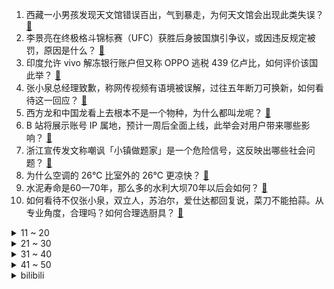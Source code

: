 1. 西藏一小男孩发现天文馆错误百出，气到暴走，为何天文馆会出现此类失误？ [:link:](https://www.zhihu.com/question/543796926)
2. 李景亮在终极格斗锦标赛（UFC）获胜后身披国旗引争议，或因违反规定被罚，原因是什么？ [:link:](https://www.zhihu.com/question/543975275)
3. 印度允许 vivo 解冻银行账户但又称 OPPO 逃税 439 亿卢比，如何评价该国此举？ [:link:](https://www.zhihu.com/question/543114331)
4. 张小泉总经理致歉，称网传视频有语境被误解，过往五年断刀可换新，如何看待这一回应？ [:link:](https://www.zhihu.com/question/544029554)
5. 西方龙和中国龙看上去根本不是一个物种，为什么都叫龙呢？ [:link:](https://www.zhihu.com/question/436445484)
6. B 站将展示账号 IP 属地，预计一周后全面上线，此举会对用户带来哪些影响？ [:link:](https://www.zhihu.com/question/543919687)
7. 浙江宣传发文称嘲讽「小镇做题家」是一个危险信号，这反映出哪些社会问题？ [:link:](https://www.zhihu.com/question/543931431)
8. 为什么空调的 26℃ 比室外的 26℃ 更凉快？ [:link:](https://www.zhihu.com/question/543892389)
9. 水泥寿命是60一70年，那么多的水利大坝70年以后会如何？ [:link:](https://www.zhihu.com/question/55783856)
10. 如何看待不仅张小泉，双立人，苏泊尔，爱仕达都回复说，菜刀不能拍蒜。从专业角度，合理吗？如何合理选厨具？ [:link:](https://www.zhihu.com/question/543611062)
<details>
<summary>11 ~ 20</summary>

11. 天津警方回应「一汽车 4S 店内销售人员被打」，称未发现涉事男性员工有违法犯罪行为，具体情况如何？ [:link:](https://www.zhihu.com/question/544031334)
12. 美国猴痘病例激增，专家称相信这次疫情已经失控，目前当地情况如何？有哪些应对措施？ [:link:](https://www.zhihu.com/question/543967857)
13. 如何看待《辉夜大小姐想让我告白》第三季第 13 集被 b 站过度删减？ [:link:](https://www.zhihu.com/question/543405721)
14. 吉林一中学按中考成绩排队办入学，校方表示不存在歧视，如何点评这一入学方式？ [:link:](https://www.zhihu.com/question/543939436)
15. 可以长租酒店房间吗？ [:link:](https://www.zhihu.com/question/357078039)
16. 天津一凯迪拉克 4S 店员工疑与未成年人发生关系，若情况属实该员工将受到怎样的法律惩罚？ [:link:](https://www.zhihu.com/question/543950627)
17. 为什么国内狗狗不能上公交地铁，国外却当作习以为常？ [:link:](https://www.zhihu.com/question/324423917)
18. 7 月 19 日天津北辰区发生爆炸事故，致 8 人受伤，目前当地救援工作进展如何？ [:link:](https://www.zhihu.com/question/544064519)
19. 2022 年迎来第 200 天，这 200 天里你有哪些故事想分享，有哪些成长经验想总结？ [:link:](https://www.zhihu.com/question/543251304)
20. 如何看待苏州大学今年在江苏录取最低分数跌破4w名？ [:link:](https://www.zhihu.com/question/543861858)
</details>
<details>
<summary>21 ~ 30</summary>

21. 怎样避免活在信息茧房之中？ [:link:](https://www.zhihu.com/question/493477576)
22. 成都本次疫情毒株国内无同源序列，传播速度为BA.2的1.2倍，意味着什么？对目前疫情形势带来哪些挑战？ [:link:](https://www.zhihu.com/question/543903025)
23. 克宫宣布「俄罗斯和伊朗将在双边交易中放弃使用美元」，如何解读这一决定？将产生哪些影响？ [:link:](https://www.zhihu.com/question/544000761)
24. 男子因病未打新冠疫苗求职遭拒，招聘企业回复「接待客户有一定感染风险」，如何看待企业的回复？是否合规？ [:link:](https://www.zhihu.com/question/543923165)
25. 新疆麦趣尔再被强制执行，被执行总金额约 6.66 亿，具体情况如何？给食品安全带来哪些警示？ [:link:](https://www.zhihu.com/question/543883263)
26. 为什么漫威近来的电影以及电视剧质量会这么差？ [:link:](https://www.zhihu.com/question/543229136)
27. 暑假想给孩子补习素质方面的培训，少儿编程很火，但争议不断，什么是少儿编程？要不要学？ [:link:](https://www.zhihu.com/question/473374581)
28. 如果开一个《甄嬛传》主题乐园，你觉得会有什么项目？ [:link:](https://www.zhihu.com/question/528640634)
29. 日本花滑选手羽生结弦将于 19 日召开记者会，或宣布自己是否会选择退役，你想说什么？ [:link:](https://www.zhihu.com/question/543970761)
30. 如何看待专家称应对「摩擦性失业」应加强就业指导、提供更多就业信息？摩擦性失业是什么？应如何破解？ [:link:](https://www.zhihu.com/question/543959538)
</details>
<details>
<summary>31 ~ 40</summary>

31. 如何评价 2022 年苹果返校季活动？这次还是送 AirPods，怎么买最划算？ [:link:](https://www.zhihu.com/question/543191550)
32. 7 月 18 日天津新增 2 名本土新冠阳性感染者，官方紧急通告全市核酸检测，目前当地情况如何？ [:link:](https://www.zhihu.com/question/543877068)
33. 游戏《艾尔登法环》中有哪些乍一看没什么，细想想却很可悲的设定？ [:link:](https://www.zhihu.com/question/518457201)
34. 如何评价美国总统拜登的首次中东之行？对地区局势和国际油价有何影响？ [:link:](https://www.zhihu.com/question/543958253)
35. 炎热的夏季，有什么防晒的技巧？ [:link:](https://www.zhihu.com/question/543230449)
36. 妈妈一直跟我说用洗面奶对皮肤不好，影响角质层，我想知道用洗面奶真的会对皮肤不好吗？ [:link:](https://www.zhihu.com/question/543440281)
37. 你认为哲学专业怎么样？ [:link:](https://www.zhihu.com/question/446662674)
38. 为什么林平之一定要杀岳灵珊，他们之前不是很相爱吗？ [:link:](https://www.zhihu.com/question/542185348)
39. 网曝湖南一养老公寓诈骗案吸金近 18 亿元，2 万人被骗，受骗者该如何维权？ [:link:](https://www.zhihu.com/question/543208071)
40. 好吃懒做的本质是什么？ [:link:](https://www.zhihu.com/question/540383127)
</details>
<details>
<summary>41 ~ 50</summary>

41. 2022wtt布达佩斯球星挑战赛王艺迪4:1孙颖莎，双方的发挥如何？ [:link:](https://www.zhihu.com/question/543815251)
42. 7 月 18 日上海新增本土新冠肺炎确诊病例 4 例、无症状感染者 19 例，目前当地疫情情况如何？ [:link:](https://www.zhihu.com/question/544061662)
43. 如何看待邵阳学院送 20 多名教师到菲律宾亚当森大学读哲学博士，毕业后再以每人 80 多万费用引进？ [:link:](https://www.zhihu.com/question/543739791)
44. 救治流浪猫需要五千块，我个人愿意出一千块，其他的在小区群里发的众筹，这样做是否有问题？ [:link:](https://www.zhihu.com/question/542768242)
45. 《甄嬛传》皇上死的时候，甄嬛为什么没告诉雍正孩子是果郡王的？ [:link:](https://www.zhihu.com/question/26677763)
46. 如何看待江苏一女生被骗3万后不服气回家后找骗子理论又被骗5万？如何有效预防识别网络诈骗行为？ [:link:](https://www.zhihu.com/question/543875799)
47. 古代的时候杀人之后是不是很难被破案？ [:link:](https://www.zhihu.com/question/309285620)
48. 为什么紫薇不帮小燕子对付知画，最后还和知画成了闺蜜？ [:link:](https://www.zhihu.com/question/542183241)
49. 中央网信办严厉查处诱导未成年人参与直播打赏，具体情况如何？会带来哪些影响？ [:link:](https://www.zhihu.com/question/543964100)
50. 为什么外星人不侵略地球？ [:link:](https://www.zhihu.com/question/57436810)
</details><details>
<summary>bilibili</summary>

1. 你的转发投币！也许能救人一命？在中国被毒蛇咬了应该用什么血清？ [:link:](//www.bilibili.com/video/BV1ET411J7P2)
2. “社死了...但也快乐了！” [:link:](//www.bilibili.com/video/BV1cY4y1E77p)
3. 我放暑假，只办三件事！ [:link:](//www.bilibili.com/video/BV1Br4y1j7JA)
4. 又不是天天去博物馆，当然要好好记录啊，只要无视一切，你就可以出大片 [:link:](//www.bilibili.com/video/BV1RB4y1h73r)
5. 剑来！！！ [:link:](//www.bilibili.com/video/BV1x34y1H7gQ)
6. 谢谢姐妹们的包容 [:link:](//www.bilibili.com/video/BV1ag411f7dw)
7. “ 冰  块  刺  客 ” [:link:](//www.bilibili.com/video/BV1UB4y1h7Mt)
8. 猫：妈妈！我不想玩了！！！ [:link:](//www.bilibili.com/video/BV1ya411Q7mb)
9. 和日本女友异地快3年，当再次出现在她面前以后... [:link:](//www.bilibili.com/video/BV1re4y1X76e)
10. “近视，每天都是一场赌局” [:link:](//www.bilibili.com/video/BV1AG411p7zM)
<details>
<summary>11 ~ 20</summary>

11. 🐓鸡你太美，但是母鸡🐓 [:link:](//www.bilibili.com/video/BV13t4y157KU)
12. 被骗了：蜜雪冰城根本不是卖奶茶的 [:link:](//www.bilibili.com/video/BV1St4y147mK)
13. 捡猫捡出快乐捡来治愈捡到平穷，这就是明仔团队 [:link:](//www.bilibili.com/video/BV17G411p7Gs)
14. 《关于央视新闻粉丝突破1000万这件事》 [:link:](//www.bilibili.com/video/BV1HU4y1B7gp)
15. 【ITZY】B站的小伙伴们！我们来啦！ [:link:](//www.bilibili.com/video/BV1DT411J7co)
16. 这就是小时候想要东西（父母起初不给你买，后来又给买了）的原因 [:link:](//www.bilibili.com/video/BV1n94y1Q7ti)
17. 约尔太太想让我告白~ [:link:](//www.bilibili.com/video/BV1ea411Q721)
18. 《小陈总之双喜临门》 [:link:](//www.bilibili.com/video/BV1Ta411H7Z6)
19. 【原神】2.8限时世界任务解谜合集 （已更新至7.19日） [:link:](//www.bilibili.com/video/BV1nN4y1T7Tp)
20. 【散人】恋综最强女嘉宾 无敌美貌！拿捏全场！ [:link:](//www.bilibili.com/video/BV1UY4y177N3)
</details>
<details>
<summary>21 ~ 30</summary>

21. 当 🐔 老 了 [:link:](//www.bilibili.com/video/BV15B4y1879g)
22. “反正我也不看好你”！ 羞辱了多少父母 家长言而无信 对孩子到底伤害有多大？ [:link:](//www.bilibili.com/video/BV1AG411p7d7)
23. 假如你只剩三天时间······ [:link:](//www.bilibili.com/video/BV1SF411N79y)
24. 挑战制作DIY水扇子，这效果你们给我打几分 [:link:](//www.bilibili.com/video/BV1vY4y177M7)
25. 【原神/BOFXVI】enchanted love (可莉与嘟嘟可) [:link:](//www.bilibili.com/video/BV1Ca411Q7aK)
26. 评价最低篇章！遭千夫所指！《海贼王》和之国篇到底出了什么问题？ [:link:](//www.bilibili.com/video/BV1bV4y1J75w)
27. 老司机都知道的，大货车保命暗语！ [:link:](//www.bilibili.com/video/BV1jt4y147Fx)
28. 危！哥哥你别走，没了你我怎么活？《水浒传》P30 [:link:](//www.bilibili.com/video/BV17f4y1o7iC)
29. 嘻→嘻↘嘻↗嘻↗嘻↘2.0 [:link:](//www.bilibili.com/video/BV1734y1J7Qo)
30. 【原神】4个满命满精毕业鹿野院联机可以爽到什么程度？！ [:link:](//www.bilibili.com/video/BV1xY4y1771C)
</details>
<details>
<summary>31 ~ 40</summary>

31. 第一天送外卖。一天2000元！ 没错，是亏2000。 丨 day 2 [:link:](//www.bilibili.com/video/BV1FT411n79E)
32. 大家好我是阿杰，B站我来了！ [:link:](//www.bilibili.com/video/BV18r4y1j7bR)
33. 《一点也不疼》 [:link:](//www.bilibili.com/video/BV1YG411p7Vs)
34. 真的有人吃这玩意吗？！ [:link:](//www.bilibili.com/video/BV1bB4y1v7vF)
35. 这是不是你女朋友在外面旅游的样子 [:link:](//www.bilibili.com/video/BV1je4y1d7pg)
36. 蜜雪冰城主题曲升级啦~ [:link:](//www.bilibili.com/video/BV1hG411p73b)
37. 体验影视女主第二天—《金陵十三钗》 [:link:](//www.bilibili.com/video/BV1AG411p783)
38. 【基德】花了100亿美金的韦布，为什么首发这5张照片？ [:link:](//www.bilibili.com/video/BV1ZG411H7ss)
39. 当你做了一辈子好事却上不了天堂时 [:link:](//www.bilibili.com/video/BV1eG411p7q7)
40. 你太低估00后的犟嘴能力了 [:link:](//www.bilibili.com/video/BV1SS4y1J7YP)
</details>
<details>
<summary>41 ~ 50</summary>

41. 《自信》 [:link:](//www.bilibili.com/video/BV1W34y1H77U)
42. 减内脏脂肪最有效的运动（瘦肚腩，无跑跳） [:link:](//www.bilibili.com/video/BV1jf4y1o76d)
43. ⚡张三给你耍个把戏⚡ [:link:](//www.bilibili.com/video/BV1pN4y1T74r)
44. 0热搜，但收视率第一！别让它凉掉！疯狂安利《大山的女儿》 [:link:](//www.bilibili.com/video/BV1da411n7kd)
45. 【真人特效】会用飞雷神，竟只做这些事 [:link:](//www.bilibili.com/video/BV1UV4y1E7QU)
46. 【越来越离谱系列七】《胡闹教室》 [:link:](//www.bilibili.com/video/BV12d4y1D7dv)
47. SEVENTEEN '_WORLD' Official MV [:link:](//www.bilibili.com/video/BV1PU4y1i7qh)
48. “我若嫁你，只是因为我心悦你” [:link:](//www.bilibili.com/video/BV1iG411p7Q6)
49. 有钱没钱快乐就好 [:link:](//www.bilibili.com/video/BV11a411Q7ML)
50. 【荒野大镖客2】我的亚瑟比任何人都需要救赎（第八期） [:link:](//www.bilibili.com/video/BV16t4y147qb)
</details>
<details>
<summary>51 ~ 60</summary>

51. 碰上真厨子了，我感觉我要失业了！ [:link:](//www.bilibili.com/video/BV1EY4y1J7k8)
52. 《青莲兰陵》极致的意识加极限的操作，这就是国服边闪兰陵王！！！ [:link:](//www.bilibili.com/video/BV1P34y1J774)
53. 考公和打工太卷，去读研读博，等待你的将是……【非升即走！】｜学术和科研的4个真相 [:link:](//www.bilibili.com/video/BV19d4y1D7Ye)
54. 女同事拉我吃4000元日料，还要我付钱？【凭啥这么贵ep40-空蝉怀石料理】 [:link:](//www.bilibili.com/video/BV1MB4y1a7Ro)
55. 【我的世界 4K】耗时整整五年！数十亿方块！我们还原全网最大的古城？！ [:link:](//www.bilibili.com/video/BV1w34y1J7Xx)
56. 震惊：穿山甲VS自己的鬼畜视频？ [:link:](//www.bilibili.com/video/BV1Fe4y1d7HV)
57. 我淘来了全世界各种最硬的东西！看着就开始离谱 [:link:](//www.bilibili.com/video/BV1DS4y1J7TJ)
58. 【NTNT00】我爸希望我能上天堂 [:link:](//www.bilibili.com/video/BV1ad4y1Q7yK)
59. 没有人比我更懂小陈总... [:link:](//www.bilibili.com/video/BV1Ke4y1d7bi)
60. 【 还在流浪 | 官方MV 】周杰伦 第二首主打 方文山以「流浪」为主题 写出充满复古电影的感伤 [:link:](//www.bilibili.com/video/BV1Da411n793)
</details>
<details>
<summary>61 ~ 70</summary>

61. 我爸给我女朋友包了一片海 [:link:](//www.bilibili.com/video/BV1E94y1Q79A)
62. 至 冬 人❄️ [:link:](//www.bilibili.com/video/BV1LG411p7mD)
63. 网友：你是站在凳子上吗？ [:link:](//www.bilibili.com/video/BV1KV4y1H7Bc)
64. 最强对最强！B站陈奕迅×周董《最伟大的作品》真.粤语版！ [:link:](//www.bilibili.com/video/BV1Ef4y1o7JB)
65. 这包子凭啥卖99块钱一个！！ [:link:](//www.bilibili.com/video/BV1LN4y1M7y6)
66. 【原神金苹果群岛】幽夜默示录全系列攻略！幽夜高城/双双岛/远海诗夏游纪 [:link:](//www.bilibili.com/video/BV1wg411Z7s6)
67. 空 哥 不 要 [:link:](//www.bilibili.com/video/BV1mW4y1m7M3)
68. 俄语配音作业，看看就好，别赞要脸 [:link:](//www.bilibili.com/video/BV1BV4y1E7Hk)
69. 欺骗餐，绝对不是乱吃，正常的捡脂瘾食。 [:link:](//www.bilibili.com/video/BV1eW4y1m75c)
70. 【特效向】最 离 大 谱 的 作 品 [:link:](//www.bilibili.com/video/BV1RU4y1q7F4)
</details>
<details>
<summary>71 ~ 80</summary>

71. 100元能在意大利最便宜超市买什么？牛排烤鸡只卖2.5！ [:link:](//www.bilibili.com/video/BV1mF411N7TJ)
72. 真不同饭店  厨子探店¥248.5 [:link:](//www.bilibili.com/video/BV1aW4y1m7nr)
73. 升2key翻唱杰伦《还在流浪》寻回熟悉的味道！ [:link:](//www.bilibili.com/video/BV1VN4y1T7Jx)
74. 央视新闻破千万，感恩有你在B站！ [:link:](//www.bilibili.com/video/BV16Y4y1L7uD)
75. 【野生人类图鉴】20岁了，头上还没长出摄像头，正常吗？ [:link:](//www.bilibili.com/video/BV1uG411p78D)
76. 两帅小伙探访，洛杉矶排名第一，阿根廷烤肉店！！ [:link:](//www.bilibili.com/video/BV1rS4y177qD)
77. 【花小烙】来认识一下聪明又“温顺”的大象吧！ [:link:](//www.bilibili.com/video/BV1ca411X74r)
78. 元气少女周周来也~ [:link:](//www.bilibili.com/video/BV1Mr4y1J77S)
79. 卧槽？这得热成什么鬼样子 [:link:](//www.bilibili.com/video/BV1434y1H7CC)
80. 91「可怜人」：冻僵的“蛇”需要被救吗? [:link:](//www.bilibili.com/video/BV1KW4y1m7Tn)
</details>
<details>
<summary>81 ~ 90</summary>

81. 酷暑中骑行南疆，高速公路上连续爆胎心态差点没绷住，皮山县城闲置房内扎营 [:link:](//www.bilibili.com/video/BV1Hd4y1Q7Fs)
82. 【亲测大腿小腿各瘦3cm! 】一周get漫画腿, 12分钟无跑跳！（韩小四） [:link:](//www.bilibili.com/video/BV1ra411Q7X5)
83. 【偷狗级】不要笑挑战，笑了要接受严峻的惩罚 [:link:](//www.bilibili.com/video/BV1AW4y1m78Q)
84. 《未定事件簿》「约定之日」活动PV：眷慕似海，应许此生 [:link:](//www.bilibili.com/video/BV14a411H7ea)
85. 大家好，我是陶典，我来b站啦！ [:link:](//www.bilibili.com/video/BV1UV4y1E7wh)
86. 《肾化危机》 [:link:](//www.bilibili.com/video/BV15W4y1m7io)
87. 2022年   我还在  跳  寄明月 [:link:](//www.bilibili.com/video/BV1rt4y147DT)
88. 鄂尔泰：四十年无所成就，因何配享太庙？【雍正王朝】 [:link:](//www.bilibili.com/video/BV1zV4y1E7Xf)
89. 【子宫脱垂】子宫会慢慢掉出体外？不生也有风险？这些雷区你踩了吗？【灰细胞】 [:link:](//www.bilibili.com/video/BV1xT411J7KS)
90. 《钢铁侠1》但战甲吃人，强殖装甲，血肉驱动，钢铁侠沦为生化人魔 [:link:](//www.bilibili.com/video/BV17W4y1m75K)
</details>
<details>
<summary>91 ~ 100</summary>

91. 嘎 子 偷 走 的 暑 假 ！ [:link:](//www.bilibili.com/video/BV1i94y197AR)
92. 【罗翔】在工地打工中暑算工伤么？劳务关系与劳动关系有什么区别？ [:link:](//www.bilibili.com/video/BV1f34y1J7mg)
93. 《流浪电瓶》 [:link:](//www.bilibili.com/video/BV1rT411J7vx)
94. 高温中暑，怎么用矿泉水瓶做个空调应急降温 [:link:](//www.bilibili.com/video/BV1Ar4y1J7rF)
95. 三号楼反攻猫德学院 [:link:](//www.bilibili.com/video/BV1aN4y1T7mH)
96. 神明少女拍照姿势纯享版 这还撞不进你的心巴？ [:link:](//www.bilibili.com/video/BV1JB4y1v787)
97. 二级四个人进野区，这是什么无规则反野 [:link:](//www.bilibili.com/video/BV1Yt4y147BC)
98. 【唐诗逸】温柔医者，亦是飒爽女将！国家队首席实力演绎一人双面 [:link:](//www.bilibili.com/video/BV1jB4y1a7Gw)
99. 《猫之城》7月20日公测CG——猫咪即正义，情绪即力量 [:link:](//www.bilibili.com/video/BV1sB4y187WK)
100. “天青色等烟雨，而我在等你！！！” [:link:](//www.bilibili.com/video/BV1wa411H7sM)
</details></details>